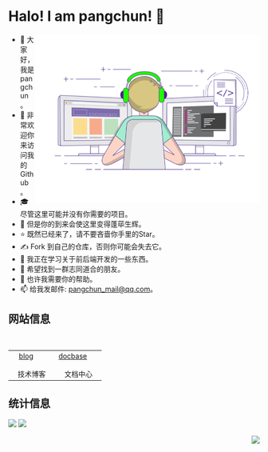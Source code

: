 # Halo! I am pangchun! 👋

<img align="right" alt="GIF" src="https://raw.githubusercontent.com/devSouvik/devSouvik/master/gif3.gif" width="450"/>

- 🔭 大家好，我是 pangchun。
- 🤔 非常欢迎你来访问我的 Github。
- 🎓 尽管这里可能并没有你需要的项目。
- 💼 但是你的到来会使这里变得蓬荜生辉。
- ⭐ 既然已经来了，请不要吝啬你手里的Star。
- ✍️ Fork 到自己的仓库，否则你可能会失去它。
- 🌱 我正在学习关于前后端开发的一些东西。
- 👯 希望找到一群志同道合的朋友。
- 🤔 也许我需要你的帮助。
- 📫 给我发邮件:  pangchun_mail@qq.com。

## 网站信息

<table>
  <tbody>
    <tr valign="top">
      <td width="50%" align="center">
       <a href="https://inadios.cn">blog</a>
       <br><br>
       技术博客
      </td>
      <td width="50%" align="center">
       <a href="https://docbase.inadios.cn/#/">docbase</a>
       <br><br>
       文档中心
     </td>
    </tr>
  </tbody>
</table>

## 统计信息

<p align = "left">
  <img src = "https://github-readme-stats.vercel.app/api?username=pangchun&count_private=true&show_icons=true&theme=light">
  <img src = "https://github-readme-stats.vercel.app/api/top-langs/?username=pangchun&theme=light">
</p>

<p align = "right" >
  <img src = "https://komarev.com/ghpvc/?username=pangchun" >
</p>



